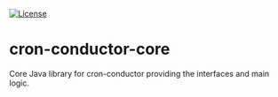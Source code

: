 [![License](https://img.shields.io/badge/License-EPL%202.0-blue.svg)](https://www.eclipse.org/legal/epl-v20.html)

# cron-conductor-core

Core Java library for cron-conductor providing the interfaces and main logic.
